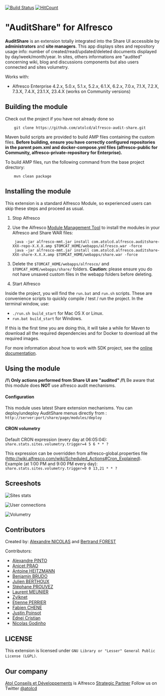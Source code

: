 [![Build Status](https://travis-ci.org/atolcd/alfresco-audit-share.svg?branch=master)](https://travis-ci.org/atolcd/alfresco-audit-share)
[![HitCount](http://hits.dwyl.io/atolcd/alfresco-audit-share.svg)](http://hits.dwyl.io/atolcd/alfresco-audit-share)

"AuditShare" for Alfresco
================================

**AuditShare** is an extension totally integrated into the Share UI accessible by **administrators** and **site managers**.
This app displays sites and repository usage info: number of created/read/updated/deleted documents displayed by day/week/month/year.
In sites, others informations are "audited" concerning wiki, blog and discussions components but also users connected and sites volumetry.

Works with:
 - Alfresco Enterprise 4.2.x, 5.0.x, 5.1.x, 5.2.x, 6.1.X, 6.2.x, 7.0.x, 7.1.X, 7.2.X, 7.3.X, 7.4.X, 23.1.X, 23.4.X (works on Community versions)


Building the module
-------------------
Check out the project if you have not already done so

        git clone https://github.com/atolcd/alfresco-audit-share.git

Maven build scripts are provided to build AMP files containing the custom files.
**Before building, ensure you have correctly configured repositories in the parent pom.xml and docker-compose.yml files (alfresco-public for Community, alfresco-private-repository for Enterprise).**

To build AMP files, run the following command from the base project directory:

        mvn clean package



Installing the module
---------------------
This extension is a standard Alfresco Module, so experienced users can skip these steps and proceed as usual.

1. Stop Alfresco
2. Use the Alfresco [Module Management Tool](http://wiki.alfresco.com/wiki/Module_Management_Tool) to install the modules in your Alfresco and Share WAR files:

        java -jar alfresco-mmt.jar install com.atolcd.alfresco.auditshare-XXX-repo-X.X.X.amp $TOMCAT_HOME/webapps/alfresco.war -force
        java -jar alfresco-mmt.jar install com.atolcd.alfresco.auditshare-XXX-share-X.X.X.amp $TOMCAT_HOME/webapps/share.war -force

3. Delete the `$TOMCAT_HOME/webapps/alfresco/` and `$TOMCAT_HOME/webapps/share/` folders.
**Caution:** please ensure you do not have unsaved custom files in the webapp folders before deleting.
4. Start Alfresco

Inside the project, you will find the `run.bat` and `run.sh` scripts. These are convenience scripts to quickly compile / test / run the project.
In the terminal window, use:

- `./run.sh build_start` for Mac OS X or Linux.
- `run.bat build_start` for Windows.

If this is the first time you are doing this, it will take a while for Maven to download all the required dependencies and for Docker to download all the required images.

For more information about how to work with SDK project, see the [online documentation](https://docs.alfresco.com/content-services/latest/develop/sdk/#workingwithprojects).


Using the module
---------------------

**/!\ Only actions performed from Share UI are "audited" /!\\**
Be aware that this module does **NOT** use alfresco audit mechanisms.

#### Configuration
This module uses latest Share extension mechanisms.
You can deploy/undeploy AuditShare menus directly from : `http://server:port/share/page/modules/deploy`



#### CRON volumetry

Default CRON expression (every day at 06:05:04): `share.stats.sites.volumetry.trigger=4 5 6 * * ?`

This expression can be overridden from alfresco-global.properties file (http://wiki.alfresco.com/wiki/Scheduled_Actions#Cron_Explained).
Example (at 1:00 PM and 9:00 PM every day): `share.stats.sites.volumetry.trigger=0 0 13,21 * * ?`


Screeshots
---------------------

![Sites stats](/screenshots/auditshare-01.jpg "Sites stats")

![User connections](/screenshots/auditshare-02.jpg "User connections")

![Volumetry](/screenshots/auditshare-03.jpg "Sites volumetry")



Contributors
-------------------

Created by: [Alexandre NICOLAS](https://github.com/alexandre-nicolas) and [Bertrand FOREST](https://github.com/bforest)

Contributors:
- [Alexandre PINTO](https://github.com/apinto-atolcd)
- [Anicet PRAO](https://github.com/anicet-prao)
- [Antoine HEITZMANN](https://github.com/aheitzmann-atolcd)
- [Benjamin BRUDO](https://github.com/BenBrudo)
- [Julien BERTHOUX](https://github.com/jberthoux)
- [Stéphane PROUVEZ](https://github.com/sprouvez)
- [Laurent MEUNIER](https://github.com/lmeunier)
- [Zylknet](https://www.zylk.net)
- [Etienne PERRIER](https://github.com/etienneperrier)
- [Fabien CHENE](https://github.com/CheneFabien)
- [Justin Poinsot](https://github.com/jupatolcd)
- [Édnei Cristian](https://github.com/edneiCristian)
- [Nicolas Godinho](https://github.com/NGodinho-AtolCD)


LICENSE
---------------------
This extension is licensed under `GNU Library or "Lesser" General Public License (LGPL)`.



Our company
---------------------
[Atol Conseils et Développements](http://www.atolcd.com) is Alfresco [Strategic Partner](http://www.alfresco.com/partners/atol)
Follow us on Twitter [@atolcd](https://twitter.com/atolcd)
